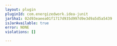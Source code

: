 ```yaml
---
layout: plugin
pluginId: com.energizedwork.idea-junit
jarSha1: 02d93eaeea01f1717d935d997d9e3d9a5d5a5439
isJarAvailable: true
error: NONE
violations: []

---
```

